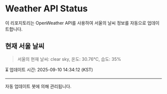 
# Weather API Status

이 리포지토리는 OpenWeather API를 사용하여 서울의 날씨 정보를 자동으로 업데이트합니다.

## 현재 서울 날씨
> 서울의 현재 날씨: clear sky, 온도: 30.76°C, 습도: 35%

⏳ 업데이트 시간: 2025-09-10 14:34:12 (KST)

---
자동 업데이트 봇에 의해 관리됩니다.
